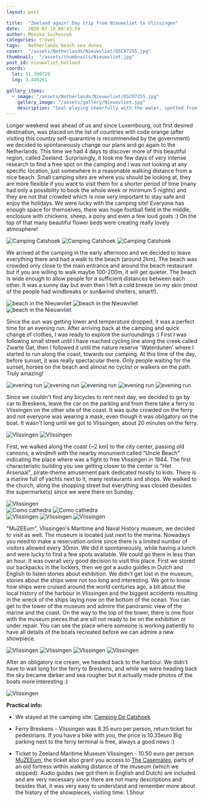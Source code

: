```yaml
---
layout: post

title:  "Zeeland again! Day trip from Nieuwvliet to Vlissingen"
date:   2020-07-19 08:43:59
author: Monika Suchoszek
categories: travel
tags:	Netherlands beach sea dunes  
cover:  "/assets/Netherlands/Nieuwvliet/DSC07255.jpg"
thumbnail:  "/assets/thumbnails/Nieuwvliet.jpg"
post_id: nieuwvliet_holland
coords:
  lat: 51.390729
  lng: 3.449261
  
gallery_items:
  - image: "/assets/Netherlands/Nieuwvliet/DSC07255.jpg"
    gallery_image: "/assets/gallery/Nieuwvliet.jpg"
    description: "Seal playing cheerfully with the water, spotted from the beach near Nieuwvliet, the Netherlands"
---
```


Longer weekend was ahead of us and since Luxembourg, out first desired destination, was placed on the list of countries with
code orange (after visiting this country self-quarantine is recommended by the government) we decided to spontaneously change
our plans and go again to the Netherlands. This time we had 4 days to discover more of this beautiful region, called Zeeland.
Surprisingly, it took me few days of very intense research to find a free spot on the camping and I was not looking at any specific 
location, just somewhere in a reasonable walking distance from a nice beach. Small camping sites are where you should be
looking at, they are more flexible if you want to visit them for a shorter period of time (many had only a possibility to book
the whole week or minimum 5 nights) and they are not that crowded which is now very important to stay safe and enjoy the holidays.
We were lucky with the camping site! Everyone has enough space for themselves, there was huge football field in the middle, 
enclosure with chickens, sheep, a pony and even a few loud goats :) On the top of that many beautiful flower beds were creating really lovely atmosphere!

<img src="/assets/Netherlands/Nieuwvliet/IMG_20200718_183252516.jpg" alt="Camping Catshoek" />
<img src="/assets/Netherlands/Nieuwvliet/IMG_20200719_184842503.jpg" alt="Camping Catshoek" />
<img src="/assets/Netherlands/Nieuwvliet/DSC07121.JPG" alt="Camping Catshoek" />

We arrived at the camping in the early afternoon and we decided to leave everything there and had a walk to the beach (around 2km).
The beach was crowded only close to the main entrance and around the beach restaurant but if you are willing to walk maybe 100-200m,
it will get quieter. The beach is wide enough to allow people for a sufficient distances between each other. It was a sunny day but
even then I felt a cold breeze on my skin (most of the people had windbreaks or sun&wind shelters, smart!). 

<img src="/assets/Netherlands/Nieuwvliet/P7180363.edit.jpg" alt="beach in the Nieuwvliet" />
<img src="/assets/Netherlands/Nieuwvliet/P7180360.edit.jpg" alt="beach in the Nieuwvliet" />
<img src="/assets/Netherlands/Nieuwvliet/P7180352.edit.jpg" alt="beach in the Nieuwvliet" />

Since the sun was getting lower and temperature dropped, it was a perfect time for an evening run. After arriving back at the
camping and quick change of clothes, I was ready to explore the surroundings :) First I was following small street until I
have reached cycling line along the creek called Zwarte Gat, then I followed it until the nature reserve 'Waterdunen' where I
started to run along the coast, towards our camping. At this time of the day, before sunset, it was really spectacular there. Only people waiting
for the sunset, horses on the beach and almost no cyclist or walkers on the path. Truly amazing!

<img src="/assets/Netherlands/Nieuwvliet/P7180373.edit.jpg" alt="evening run" />
<img src="/assets/Netherlands/Nieuwvliet/P7180378.edit.jpg" alt="evening run" />
<img src="/assets/Netherlands/Nieuwvliet/P7180394.edit.jpg" alt="evening run" />
<img src="/assets/Netherlands/Nieuwvliet/P7180384.edit.jpg" alt="evening run" />
<img src="/assets/Netherlands/Nieuwvliet/Screenshot from 2020-08-24 20-50-59.png" alt="evening run" />
 
Since we couldn't find any bicycles to rent next day, we decided to go by car to Breskens, leave the car on the parking
and from there take a ferry to Vlissingen on the other site of the coast. It was quite crowded on the ferry and not everyone was
wearing a mask, even though it was obligatory on the boat. It wasn't long until we got to Vlissingen, about 20 minutes on the ferry. 

<img src="/assets/Netherlands/Nieuwvliet/P7190398.edit.jpg" alt="Vlissingen" />
<img src="/assets/Netherlands/Nieuwvliet/DSC07124.edit.jpg" alt="Vlissingen" />

First, we walked along the coast (~2 km) to the city center, passing old cannons, a windmill with the nearby monument called "Uncle Beach"
indicating the place where was a fight to free Vlissingen in 1944. The first characteristic building you see getting closer to the
center is "Het Arsenaal", pirate-theme amusement park dedicated mostly to kids. There is a marine full of yachts next to it, many restaurants
and shops. We walked to the church, along the shopping street but everything was closed (besides the supermarkets) since we were there on Sunday.

<img src="/assets/Netherlands/Nieuwvliet/DSC07131.JPG" alt="Vlissingen" />
<div class="row">
  <img src="/assets/Netherlands/Nieuwvliet/P7190402.edit.jpg" class="column-50" alt="Como cathedra" />
  <img src="/assets/Netherlands/Nieuwvliet/P7190412.edit.jpg" class="column-50" alt="Como cathedra" />
</div>

<img src="/assets/Netherlands/Nieuwvliet/DSC07136.edit.jpg" alt="Vlissingen" />
<img src="/assets/Netherlands/Nieuwvliet/P7190410.edit.jpg" alt="Vlissingen" />
<img src="/assets/Netherlands/Nieuwvliet/P7190418.edit.jpg" alt="Vlissingen" />

"MuZEEum", Vlissingen's Maritime and Naval History museum, we decided to visit as well. The museum is located just next 
to the marina. Nowadays you need to make a reservation online
since there is a limited number of visitors allowed every 30min. We did it spontaneously, while having a lunch and were 
lucky to find a few spots available. We could go there in less than an hour. It was overall very good decision to visit this place.
First we stored our backpacks in the lockers, then we got a audio guides in Dutch and English to listen stories about
exhibition. We didn't get lost in the museum, stories about the ships were not too long and interesting. We got to know how
ships were cruised around the world centuries ago, a bit about the local history of the harbour in Vlissingen and the biggest
accidents resulting in the wreck of the ships laying now on the bottom of the ocean. You can get to the tower of the museum and 
admire the panoramic view of the marine and the coast. On the way to the top of the tower, there is one floor with the 
museum pieces that are sill not ready to be on the exhibition or under repair. You can see the place where someone is working patiently
to have all details of the boats recreated before we can admire a new showpiece.

<img src="/assets/Netherlands/Nieuwvliet/DSC07137.edit.jpg" alt="Vlissingen" />
<img src="/assets/Netherlands/Nieuwvliet/P7190430.edit.jpg" alt="Vlissingen" />
<img src="/assets/Netherlands/Nieuwvliet/P7190425.edit.jpg" alt="Vlissingen" />
<img src="/assets/Netherlands/Nieuwvliet/P7190435.edit.jpg" alt="Vlissingen" />

After an obligatory ice cream, we headed back to the harbour. We didn't have to wait long for the ferry to Breskens, and while we were
heading back the sky became darker and sea rougher but it actually made photos of the boats more interesting :)

<img src="/assets/Netherlands/Nieuwvliet/DSC07153.edit.jpg" alt="Vlissingen" />


__Practical info:__

  * We stayed at the camping site: [Camping De Catshoek](https://minicampingdecatshoek.nl/)

  * Ferry Breskens - Vlissingen was 8.35 euro per person, return ticket for pedestrians. If you have a bike with you, the price is 10.35euro
  Big parking next to the ferry terminal is free, always a good news :)
  
  * Ticket to Zeeland Maritime Museum Vlissingen - 10.50 euro per person [MuZEEum](https://www.muzeeum.nl/), the ticket also grant you access to 
  [The Casemates](https://www.muzeeum.nl/en/discover/casemates), parts of an old fortress within walking distance of the museum (which we skipped).
Audio guides (we got them in English and Dutch) are included and are very necessary since there are not many descriptions and besides that,
it was very easy to understand and remember more about the history of the showpieces, visiting time: 1.5hour
